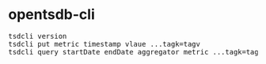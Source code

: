# opentsdb-cli
<pre>
tsdcli version
tsdcli put metric timestamp vlaue ...tagk=tagv
tsdcli query startDate endDate aggregator metric ...tagk=tagv
</pre>
